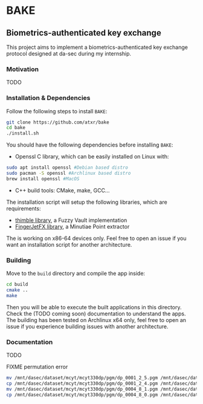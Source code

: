 # BAKE
## Biometrics-authenticated key exchange

This project aims to implement a biometrics-authenticated key exchange protocol designed at da-sec during my internship.

### Motivation

TODO

### Installation & Dependencies

Follow the following steps to install `BAKE`:

```bash
git clone https://github.com/atxr/bake
cd bake
./install.sh
```

You should have the following dependencies before installing `BAKE`:

- Openssl C library, which can be easily installed on Linux with:
```bash
sudo apt install openssl #Debian based distro
sudo pacman -S openssl #Archlinux based distro
brew install openssl #MacOS
```
- C++ build tools: CMake, make, GCC...

The installation script will setup the following libraries, which are requirements:
- [thimble library](https://github.com/btams/thimble), a Fuzzy Vault implementation
- [FingerJetFX library](https://github.com/FingerJetFXOSE/FingerJetFXOSE), a Minutiae Point extractor

The is working on x86-64 devices only. Feel free to open an issue if you want an installation script for another architecture. 

### Building

Move to the `build` directory and compile the app inside:
```bash
cd build
cmake ..
make
```

Then you will be able to execute the built applications in this directory. Check the (TODO coming soon) documentation to understand the apps.
The building has been tested on Archlinux x64 only, feel free to open an issue if you experience building issues with another architecture. 

### Documentation

TODO

FIXME permutation error
```bash
mv /mnt/dasec/dataset/mcyt/mcyt330dp/pgm/dp_0001_2_5.pgm /mnt/dasec/dataset/mcyt/mcyt330dp/pgm/dp_0001_2_5.err
cp /mnt/dasec/dataset/mcyt/mcyt330dp/pgm/dp_0001_2_4.pgm /mnt/dasec/dataset/mcyt/mcyt330dp/pgm/dp_0001_2_5.pgm
mv /mnt/dasec/dataset/mcyt/mcyt330dp/pgm/dp_0004_8_1.pgm /mnt/dasec/dataset/mcyt/mcyt330dp/pgm/dp_0004_8_1.err
cp /mnt/dasec/dataset/mcyt/mcyt330dp/pgm/dp_0004_8_0.pgm /mnt/dasec/dataset/mcyt/mcyt330dp/pgm/dp_0004_8_1.pgm
```